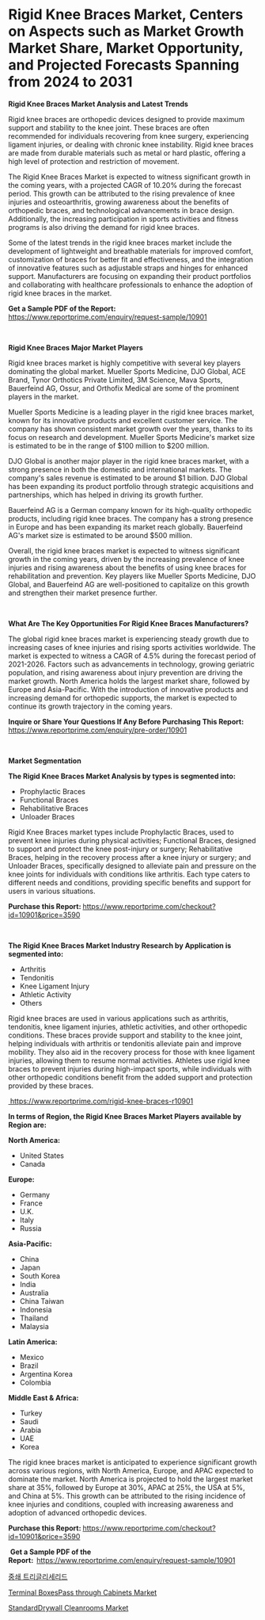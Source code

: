 <p><h1>Rigid Knee Braces Market, Centers on Aspects such as Market Growth Market Share, Market Opportunity, and Projected Forecasts Spanning from 2024 to 2031</h1></p><p><strong>Rigid Knee Braces Market Analysis and Latest Trends</strong></p>
<p><p>Rigid knee braces are orthopedic devices designed to provide maximum support and stability to the knee joint. These braces are often recommended for individuals recovering from knee surgery, experiencing ligament injuries, or dealing with chronic knee instability. Rigid knee braces are made from durable materials such as metal or hard plastic, offering a high level of protection and restriction of movement.</p><p>The Rigid Knee Braces Market is expected to witness significant growth in the coming years, with a projected CAGR of 10.20% during the forecast period. This growth can be attributed to the rising prevalence of knee injuries and osteoarthritis, growing awareness about the benefits of orthopedic braces, and technological advancements in brace design. Additionally, the increasing participation in sports activities and fitness programs is also driving the demand for rigid knee braces.</p><p>Some of the latest trends in the rigid knee braces market include the development of lightweight and breathable materials for improved comfort, customization of braces for better fit and effectiveness, and the integration of innovative features such as adjustable straps and hinges for enhanced support. Manufacturers are focusing on expanding their product portfolios and collaborating with healthcare professionals to enhance the adoption of rigid knee braces in the market.</p></p>
<p><strong>Get a Sample PDF of the Report:&nbsp;</strong> <a href="https://www.reportprime.com/enquiry/request-sample/10901">https://www.reportprime.com/enquiry/request-sample/10901</a></p>
<p>&nbsp;</p>
<p><strong>Rigid Knee Braces Major Market Players</strong></p>
<p><p>Rigid knee braces market is highly competitive with several key players dominating the global market. Mueller Sports Medicine, DJO Global, ACE Brand, Tynor Orthotics Private Limited, 3M Science, Mava Sports, Bauerfeind AG, Ossur, and Orthofix Medical are some of the prominent players in the market.</p><p>Mueller Sports Medicine is a leading player in the rigid knee braces market, known for its innovative products and excellent customer service. The company has shown consistent market growth over the years, thanks to its focus on research and development. Mueller Sports Medicine's market size is estimated to be in the range of $100 million to $200 million.</p><p>DJO Global is another major player in the rigid knee braces market, with a strong presence in both the domestic and international markets. The company's sales revenue is estimated to be around $1 billion. DJO Global has been expanding its product portfolio through strategic acquisitions and partnerships, which has helped in driving its growth further.</p><p>Bauerfeind AG is a German company known for its high-quality orthopedic products, including rigid knee braces. The company has a strong presence in Europe and has been expanding its market reach globally. Bauerfeind AG's market size is estimated to be around $500 million.</p><p>Overall, the rigid knee braces market is expected to witness significant growth in the coming years, driven by the increasing prevalence of knee injuries and rising awareness about the benefits of using knee braces for rehabilitation and prevention. Key players like Mueller Sports Medicine, DJO Global, and Bauerfeind AG are well-positioned to capitalize on this growth and strengthen their market presence further.</p></p>
<p>&nbsp;</p>
<p><strong>What Are The Key Opportunities For Rigid Knee Braces Manufacturers?</strong></p>
<p><p>The global rigid knee braces market is experiencing steady growth due to increasing cases of knee injuries and rising sports activities worldwide. The market is expected to witness a CAGR of 4.5% during the forecast period of 2021-2026. Factors such as advancements in technology, growing geriatric population, and rising awareness about injury prevention are driving the market growth. North America holds the largest market share, followed by Europe and Asia-Pacific. With the introduction of innovative products and increasing demand for orthopedic supports, the market is expected to continue its growth trajectory in the coming years.</p></p>
<p><strong>Inquire or Share Your Questions If Any Before Purchasing This Report:</strong> <a href="https://www.reportprime.com/enquiry/pre-order/10901">https://www.reportprime.com/enquiry/pre-order/10901</a></p>
<p>&nbsp;</p>
<p><strong>Market Segmentation</strong></p>
<p><strong>The Rigid Knee Braces Market Analysis by types is segmented into:</strong></p>
<p><ul><li>Prophylactic Braces</li><li>Functional Braces</li><li>Rehabilitative Braces</li><li>Unloader Braces</li></ul></p>
<p><p>Rigid Knee Braces market types include Prophylactic Braces, used to prevent knee injuries during physical activities; Functional Braces, designed to support and protect the knee post-injury or surgery; Rehabilitative Braces, helping in the recovery process after a knee injury or surgery; and Unloader Braces, specifically designed to alleviate pain and pressure on the knee joints for individuals with conditions like arthritis. Each type caters to different needs and conditions, providing specific benefits and support for users in various situations.</p></p>
<p><strong>Purchase this Report:&nbsp;</strong><a href="https://www.reportprime.com/checkout?id=10901&price=3590">https://www.reportprime.com/checkout?id=10901&price=3590</a></p>
<p>&nbsp;</p>
<p><strong>The Rigid Knee Braces Market Industry Research by Application is segmented into:</strong></p>
<p><ul><li>Arthritis</li><li>Tendonitis</li><li>Knee Ligament Injury</li><li>Athletic Activity</li><li>Others</li></ul></p>
<p><p>Rigid knee braces are used in various applications such as arthritis, tendonitis, knee ligament injuries, athletic activities, and other orthopedic conditions. These braces provide support and stability to the knee joint, helping individuals with arthritis or tendonitis alleviate pain and improve mobility. They also aid in the recovery process for those with knee ligament injuries, allowing them to resume normal activities. Athletes use rigid knee braces to prevent injuries during high-impact sports, while individuals with other orthopedic conditions benefit from the added support and protection provided by these braces.</p></p>
<p><a href="https://www.reportprime.com/rigid-knee-braces-r10901">&nbsp;https://www.reportprime.com/rigid-knee-braces-r10901</a></p>
<p><strong>In terms of Region, the Rigid Knee Braces Market Players available by Region are:</strong></p>
<p>
    <p> <strong> North America: </strong>
        <ul>
            <li>United States</li>
            <li>Canada</li>
        </ul>
        </p> 
    <p> <strong> Europe: </strong>
        <ul>
            <li>Germany</li>
            <li>France</li>
            <li>U.K.</li>
            <li>Italy</li>
            <li>Russia</li>
        </ul>
        </p> 
    <p> <strong> Asia-Pacific: </strong>
        <ul>
            <li>China</li>
            <li>Japan</li>
            <li>South Korea</li>
            <li>India</li>
            <li>Australia</li>
            <li>China Taiwan</li>
            <li>Indonesia</li>
            <li>Thailand</li>
            <li>Malaysia</li>
        </ul>
        </p> 
    <p> <strong> Latin America: </strong>
        <ul>
            <li>Mexico</li>
            <li>Brazil</li>
            <li>Argentina Korea</li>
            <li>Colombia</li>
        </ul>
        </p> 
    <p> <strong> Middle East & Africa: </strong>
        <ul>
            <li>Turkey</li>
            <li>Saudi</li>
            <li>Arabia</li>
            <li>UAE</li>
            <li>Korea</li>
        </ul>
    </p>
    </p>
<p><p>The rigid knee braces market is anticipated to experience significant growth across various regions, with North America, Europe, and APAC expected to dominate the market. North America is projected to hold the largest market share at 35%, followed by Europe at 30%, APAC at 25%, the USA at 5%, and China at 5%. This growth can be attributed to the rising incidence of knee injuries and conditions, coupled with increasing awareness and adoption of advanced orthopedic devices.</p></p>
<p><strong>Purchase this Report: </strong><a href="https://www.reportprime.com/checkout?id=10901&price=3590">https://www.reportprime.com/checkout?id=10901&price=3590</a></p>
<p>&nbsp;<strong>Get a Sample PDF of the Report:&nbsp;&nbsp;</strong><a href="https://www.reportprime.com/enquiry/request-sample/10901">https://www.reportprime.com/enquiry/request-sample/10901</a></p>
<p><strong></strong></p>
<p><p><a href="https://github.com/darrellockm3ytan895656/Market-Research-Report-List-1/blob/main/827589022184.md">중쇄 트리글리세리드</a></p><p><a href="https://github.com/beatblasta/Market-Research-Report-List-2/blob/main/terminal-boxespass-through-cabinets-market.md">Terminal BoxesPass through Cabinets Market</a></p><p><a href="https://github.com/shotows/Market-Research-Report-List-2/blob/main/standarddrywall-cleanrooms-market.md">StandardDrywall Cleanrooms Market</a></p></p>